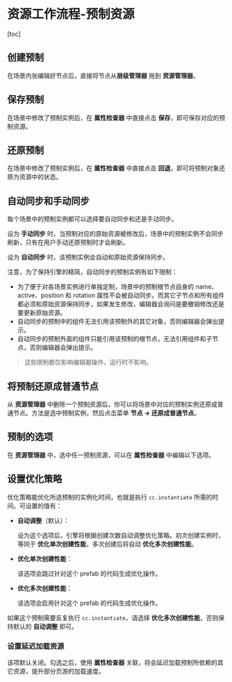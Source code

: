 



# 资源工作流程-预制资源

[toc]

## 创建预制

在场景内张编辑好节点后，直接将节点从**层级管理器** 拖到 **资源管理器**。

## 保存预制

在场景中修改了预制实例后，在 **属性检查器** 中直接点击 **保存**，即可保存对应的预制资源。

## 还原预制

在场景中修改了预制实例后，在 **属性检查器** 中直接点击 **回退**，即可将预制对象还原为资源中的状态。

## 自动同步和手动同步

每个场景中的预制实例都可以选择要自动同步和还是手动同步。

设为 **手动同步** 时，当预制对应的原始资源被修改后，场景中的预制实例不会同步刷新，只有在用户手动还原预制时才会刷新。

设为 **自动同步** 时，该预制实例会自动和原始资源保持同步。

注意，为了保持引擎的精简，自动同步的预制实例有如下限制：

- 为了便于对各场景实例进行单独定制，场景中的预制根节点自身的 name、active、position 和 rotation 属性不会被自动同步。而其它子节点和所有组件都必须和原始资源保持同步，如果发生修改，编辑器会询问是要撤销修改还是要更新原始资源。
- 自动同步的预制中的组件无法引用该预制外的其它对象，否则编辑器会弹出提示。
- 自动同步的预制外面的组件只能引用该预制的根节点，无法引用组件和子节点，否则编辑器会弹出提示。

> 这些限制都仅影响编辑器操作，运行时不影响。

## 将预制还原成普通节点

从 **资源管理器** 中删除一个预制资源后，你可以将场景中对应的预制实例还原成普通节点。方法是选中预制实例，然后点击菜单 **节点 -> 还原成普通节点**。

## 预制的选项

在 **资源管理器** 中，选中任一预制资源，可以在 **属性检查器** 中编辑以下选项。

## 设置优化策略

优化策略能优化所选预制的实例化时间，也就是执行 `cc.instantiate` 所需的时间。可设置的值有：

- **自动调整**（默认）：

  设为这个选项后，引擎将根据创建次数自动调整优化策略。初次创建实例时，等同于 **优化单次创建性能**，多次创建后将自动 **优化多次创建性能**。

- **优化单次创建性能**：

  该选项会跳过针对这个 prefab 的代码生成优化操作。

- **优化多次创建性能**：

  该选项会启用针对这个 prefab 的代码生成优化操作。

如果这个预制需要反复执行 `cc.instantiate`，请选择 **优化多次创建性能**，否则保持默认的 **自动调整** 即可。

### 设置延迟加载资源

该项默认关闭。勾选之后，使用 **属性检查器** 关联，将会延迟加载预制所依赖的其它资源，提升部分页游的加载速度。
